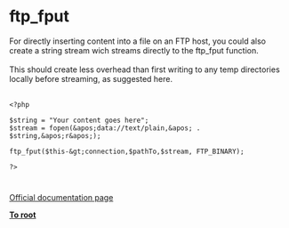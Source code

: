 # ftp_fput



For directly inserting content into a file on an FTP host, you could also create a string stream wich streams directly to the ftp_fput function. <br><br>This should create less overhead than first writing to any temp directories locally before streaming, as suggested here.<br><br>

```
<?php

$string = "Your content goes here";
$stream = fopen(&apos;data://text/plain,&apos; . $string,&apos;r&apos;);

ftp_fput($this-&gt;connection,$pathTo,$stream, FTP_BINARY);

?>
```
  

#

[Official documentation page](https://www.php.net/manual/en/function.ftp-fput.php)

**[To root](/README.md)**